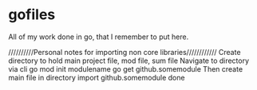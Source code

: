 # gofiles
All of my work done in go, that I remember to put here.



//////////Personal notes for importing non core libraries////////////
Create directory to hold main project file, mod file, sum file
Navigate to directory via cli
go mod init modulename
go get github.somemodule
Then create main file in directory
import github.somemodule
done

